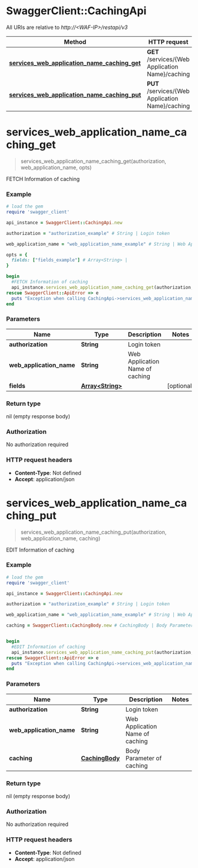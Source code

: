 # SwaggerClient::CachingApi

All URIs are relative to *http://&lt;WAF-IP&gt;/restapi/v3*

Method | HTTP request | Description
------------- | ------------- | -------------
[**services_web_application_name_caching_get**](CachingApi.md#services_web_application_name_caching_get) | **GET** /services/{Web Application Name}/caching | FETCH Information of caching
[**services_web_application_name_caching_put**](CachingApi.md#services_web_application_name_caching_put) | **PUT** /services/{Web Application Name}/caching  | EDIT Information of caching


# **services_web_application_name_caching_get**
> services_web_application_name_caching_get(authorization, web_application_name, opts)

FETCH Information of caching



### Example
```ruby
# load the gem
require 'swagger_client'

api_instance = SwaggerClient::CachingApi.new

authorization = "authorization_example" # String | Login token

web_application_name = "web_application_name_example" # String | Web Application Name of caching

opts = { 
  fields: ["fields_example"] # Array<String> | 
}

begin
  #FETCH Information of caching
  api_instance.services_web_application_name_caching_get(authorization, web_application_name, opts)
rescue SwaggerClient::ApiError => e
  puts "Exception when calling CachingApi->services_web_application_name_caching_get: #{e}"
end
```

### Parameters

Name | Type | Description  | Notes
------------- | ------------- | ------------- | -------------
 **authorization** | **String**| Login token | 
 **web_application_name** | **String**| Web Application Name of caching | 
 **fields** | [**Array&lt;String&gt;**](String.md)|  | [optional] 

### Return type

nil (empty response body)

### Authorization

No authorization required

### HTTP request headers

 - **Content-Type**: Not defined
 - **Accept**: application/json



# **services_web_application_name_caching_put**
> services_web_application_name_caching_put(authorization, web_application_name, caching)

EDIT Information of caching



### Example
```ruby
# load the gem
require 'swagger_client'

api_instance = SwaggerClient::CachingApi.new

authorization = "authorization_example" # String | Login token

web_application_name = "web_application_name_example" # String | Web Application Name of caching

caching = SwaggerClient::CachingBody.new # CachingBody | Body Parameter of caching


begin
  #EDIT Information of caching
  api_instance.services_web_application_name_caching_put(authorization, web_application_name, caching)
rescue SwaggerClient::ApiError => e
  puts "Exception when calling CachingApi->services_web_application_name_caching_put: #{e}"
end
```

### Parameters

Name | Type | Description  | Notes
------------- | ------------- | ------------- | -------------
 **authorization** | **String**| Login token | 
 **web_application_name** | **String**| Web Application Name of caching | 
 **caching** | [**CachingBody**](CachingBody.md)| Body Parameter of caching | 

### Return type

nil (empty response body)

### Authorization

No authorization required

### HTTP request headers

 - **Content-Type**: Not defined
 - **Accept**: application/json



